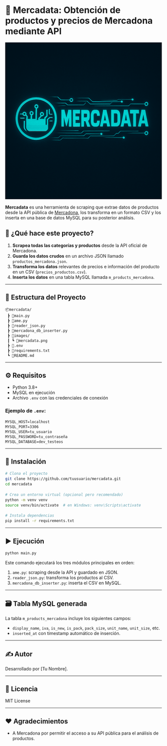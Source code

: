 # 🛒 Mercadata: Obtención de productos y precios de Mercadona mediante API

![Mercadata Banner](images/mercadata.png)

**Mercadata** es una herramienta de scraping que extrae datos de productos desde la API pública de [Mercadona](https://tienda.mercadona.es/), los transforma en un formato CSV y los inserta en una base de datos MySQL para su posterior análisis.

## 🚀 ¿Qué hace este proyecto?

1. **Scrapea todas las categorías y productos** desde la API oficial de Mercadona.
2. **Guarda los datos crudos** en un archivo JSON llamado `productos_mercadona.json`.
3. **Transforma los datos** relevantes de precios e información del producto en un CSV (`precios_productos.csv`).
4. **Inserta los datos** en una tabla MySQL llamada `m_products_mercadona`.

---

## 📁 Estructura del Proyecto

```
📦mercadata/
 ┣ 📜main.py
 ┣ 📜ame.py
 ┣ 📜reader_json.py
 ┣ 📜mercadona_db_inserter.py
 ┣ 📁images/
 ┃ ┗ 📸mercadata.png
 ┣ 📜.env
 ┣ 📜requirements.txt
 ┗ 📜README.md
```

---

## ⚙️ Requisitos

- Python 3.8+
- MySQL en ejecución
- Archivo `.env` con las credenciales de conexión

### Ejemplo de `.env`:

```
MYSQL_HOST=localhost
MYSQL_PORT=3306
MYSQL_USER=tu_usuario
MYSQL_PASSWORD=tu_contraseña
MYSQL_DATABASE=dev_testeos
```

---

## 🧪 Instalación

```bash
# Clona el proyecto
git clone https://github.com/tuusuario/mercadata.git
cd mercadata

# Crea un entorno virtual (opcional pero recomendado)
python -m venv venv
source venv/bin/activate  # en Windows: venv\Scripts\activate

# Instala dependencias
pip install -r requirements.txt
```

---

## ▶️ Ejecución

```bash
python main.py
```

Este comando ejecutará los tres módulos principales en orden:

1. `ame.py`: scraping desde la API y guardado en JSON.
2. `reader_json.py`: transforma los productos al CSV.
3. `mercadona_db_inserter.py`: inserta el CSV en MySQL.

---

## 🗃️ Tabla MySQL generada

La tabla `m_products_mercadona` incluye los siguientes campos:

- `display_name`, `iva`, `is_new`, `is_pack`, `pack_size`, `unit_name`, `unit_size`, etc.
- `inserted_at` con timestamp automático de inserción.

---

## ✍️ Autor

Desarrollado por [Tu Nombre].

---

## 📄 Licencia

MIT License

---

## ❤️ Agradecimientos

- A Mercadona por permitir el acceso a su API pública para el análisis de productos.
